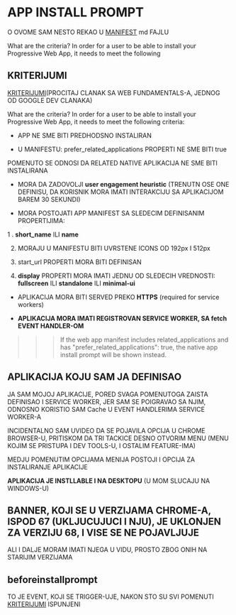 # APP INSTALL PROMPT

O OVOME SAM NESTO REKAO U [MANIFEST](https://github.com/Rade58/apis_trying_out_and_practicing/blob/master/PROGRESSIVE%20WEB%20APPS/IMPORTANT%20PWA%20NOTES/5.%20MANIFEST.md#app-install-prompt) md FAJLU

What are the criteria?
In order for a user to be able to install your Progressive Web App, it needs to meet the following

## KRITERIJUMI

[KRITERIJUMI](https://developers.google.com/web/fundamentals/app-install-banners/#criteria)(PROCITAJ CLANAK SA WEB FUNDAMENTALS-A, JEDNOG OD GOOGLE DEV CLANAKA)

What are the criteria?
In order for a user to be able to install your Progressive Web App, it needs to meet the following criteria:

- APP NE SME BITI PREDHODSNO INSTALIRAN

- U MANIFESTU: prefer_related_applications PROPERTI NE SME BITI true

POMENUTO SE ODNOSI DA RELATED NATIVE APLIKACIJA NE SME BITI INSTALIRANA

- MORA DA ZADOVOLJI **user engagement heuristic** (TRENUTN OSE ONE DEFINISU, DA KORISNIK MORA IMATI INTERAKCIJU SA APLIKACIJOM BAREM 30 SEKUNDI)

- MORA POSTOJATI APP MANIFEST SA SLEDECIM DEFINISANIM PROPERTIJIMA:

1 . **short_name** ILI **name**

2. MORAJU U MANIFESTU BITI UVRSTENE ICONS OD 192px I 512px

3. start_url PROPERTI MORA BITI DEFINISAN

4. **display** PROPERTI MORA IMATI JEDNU OD SLEDECIH VREDNOSTI: **fullscreen** ILI **standalone** ILI **minimal-ui**

- APLIKACIJA MORA BITI SERVED PREKO **HTTPS** (required for service workers)

- **APLIKACIJA MORA IMATI REGISTROVAN SERVICE WORKER, SA fetch EVENT HANDLER-OM**

>>> If the web app manifest includes related_applications and has "prefer_related_applications": true, the native app install prompt will be shown instead.

## APLIKACIJA KOJU SAM JA DEFINISAO

JA SAM MOJOJ APLIKACIJE, PORED SVAGA POMENUTOGA ZAISTA DEFINISAO I SERVICE WORKER, JER SAM SE POIGRAVAO SA NJIM, ODNOSNO KORISTIO SAM Cache U EVENT HANDLERIMA SERVICE WORKER-A

INCIDENTALNO SAM UVIDEO DA SE POJAVILA OPCIJA U CHROME BROWSER-U, PRITISKOM DA TRI TACKICE DESNO OTVORIM MENU (MENU KOJIM SE PRISTUPA I DEV TOOLS-U, I OSTALIM FEATURE-IMA)

MEDJU POMENUTIM OPCIJAMA MENIJA POSTOJI I OPCIJA ZA INSTALIRANJE APLIKACIJE

**APLIKACIJA JE INSTLLABLE I NA DESKTOPU** (U MOM SLUCAJU NA WINDOWS-U)

## BANNER, KOJI SE U VERZIJAMA CHROME-A, ISPOD 67 (UKLJUCUJUCI I NJU), JE UKLONJEN ZA VERZIJU 68, I VISE SE NE POJAVLJUJE

ALI I DALJE MORAM IMATI NJEGA U VIDU, PROSTO ZBOG ONIH NA STARIJIM VERZIJAMA

## beforeinstallprompt

TO JE EVENT, KOJI SE TRIGGER-UJE, NAKON STO SU SVI POMENUTI [KRITERIJUMI](#kriterijumi) ISPUNJENI